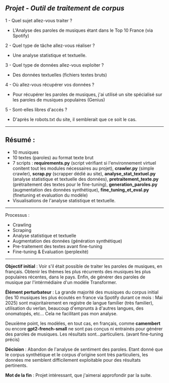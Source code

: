 ## *Projet - Outil de traitement de corpus*

1 - Quel sujet allez-vous traiter ?
- L'Analyse des paroles de musiques étant dans le Top 10 France (via Spotify)

2 - Quel type de tâche allez-vous réaliser ?
- Une analyse statistique et textuelle.

3 - Quel type de données allez-vous exploiter ?
- Des données textuelles (fichiers textes bruts)

4 - Où allez-vous récupérer vos données ?
- Pour récupérer les paroles de musiques, j'ai utilisé un site spécialisé sur les paroles de musiques populaires (Genius)

5 - Sont-elles libres d'accés ?
- D'après le robots.txt du site, il semblerait que ce soit le cas.

-------------------------------------

## Résumé :

- 10 musiques
- 10 textes (paroles) au format texte brut
- 7 scripts : **requirements.py** (script vérifiant si l'environnement virtuel conitent tout les modules nécessaires au projet), **crawler.py** (simple crawler), **scrap.py** (scrapper dédié au site), **analyse_stat_textuel.py** (analyse statistique et textuelle des données), **pretraitement_texte.py** (prétraitement des textes pour le fine-tuning), **generation_paroles.py** (augmentation des données synthétique), **fine_tuning_et_eval.py** (finetuning et evaluation du modèle)
- Visualisations de l'analyse statistique et textuelle.

--------------------------------------

Processus :

- Crawling
- Scraping
- Analyse statistique et textuelle
- Augmentation des données (génération synthétique)
- Pre-traitement des textes avant fine-tuning
- Fine-tuning & Evaluation (perplexité)

--------------------------------------

**Objectif initial** : Voir s'il était possible de traiter les paroles de musiques, en français. Obtenir les thèmes les plus récurrents des musiques les plus populaires récentes, dans le pays. Enfin, de générer des paroles de musique par l'intérmédiaire d'un modèle Transformer.

**Élément perturbateur** : La grande majorité des musiques du corpus initial (les 10 musiques les plus écoutés en france via Spotify durant ce mois : Mai 2025) sont majoritairement en registre de langue familier (très familier), utilisation du verlan, beaucoup d'emprunts à d'autres langues, des onomatopés, etc...
Cela ne facilitant pas mon analyse.

Deuxième point, les modèles, en tout cas, en français, comme **camembert** ou encore **gpt2-french-small** ne sont pas conçus ni entrainés pour générer des paroles de musiques. Les résultats sont...particuliers. (avant fine-tuning précis)

**Décision** : Abandon de l'analyse de sentiment des paroles. Etant donné que le corpus synthétique et le corpus d'origine sont très particuliers, les données me semblent difficilement exploitable pour des résultats pertinents.


**Mot de la fin** :
Projet intéressant, que j'aimerai approfondir par la suite.